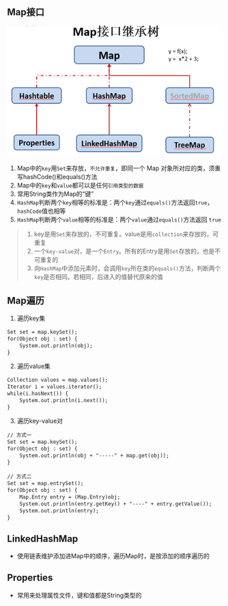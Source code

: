 ## Map接口
![](../pic/java/3.12_map.png)<br>
1. Map中的`key`用`Set`来存放，`不允许重复`，即同一个 Map 对象所对应的类，须重写hashCode()和equals()方法
2. Map中的`key`和`value`都可以是任何`引用类型的数据`
3. 常用String类作为Map的“键”
4. `HashMap`判断两个`key`相等的标准是：两个`key`通过`equals()`方法返回`true`，`hashCode`值也相等
5. `HashMap`判断两个`value`相等的标准是：两个`value`通过`equals()`方法返回 `true`
>1. key是用`Set`来存放的，不可重复。value是用`collection`来存放的，可重复
>2. 一个`key-value`对，是一个`Entry`。所有的Entry是用`Set`存放的，也是不可重复的
>3. 向`HashMap`中添加元素时，会调用`key`所在类的`equals()`方法，判断两个`key`是否相同。若相同，后进入的值替代原来的值

## Map遍历
1. 遍历key集
```
Set set = map.keySet();
for(Object obj : set) {
    System.out.println(obj);
}
```
2. 遍历value集
```
Collection values = map.values();
Iterator i = values.iterator();
while(i.hasNext()) {
    System.out.println(i.next());
}
```
3. 遍历key-value对
```
// 方式一
Set set = map.keySet();
for(Object obj : set) {
    System.out.println(obj + "-----" + map.get(obj));
}

// 方式二
Set set = map.entrySet();
for(Object obj : set) {
    Map.Entry entry = (Map.Entry)obj;
    System.out.println(entry.getKey() + "----" + entry.getValue());
    System.out.println(entry);
}
```

## LinkedHashMap
- 使用链表维护添加进Map中的顺序，遍历Map时，是按添加的顺序遍历的

## Properties
- 常用来处理属性文件，键和值都是String类型的